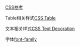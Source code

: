 [CSS参考](https://developer.mozilla.org/zh-CN/docs/Web/CSS/Reference)

Table相关样式[CSS Table](https://developer.mozilla.org/zh-CN/docs/Web/CSS/CSS_Table)

文本相关样式[CSS Text Decoration](https://developer.mozilla.org/en-US/docs/Web/CSS/CSS_Text_Decoration)

字体[font-family](https://developer.mozilla.org/zh-CN/docs/Web/CSS/font-family)